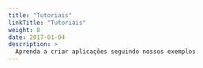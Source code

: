 ```yaml
---
title: "Tutoriais"
linkTitle: "Tutoriais"
weight: 8
date: 2017-01-04
description: >
  Aprenda a criar aplicações seguindo nossos exemplos
---
```

